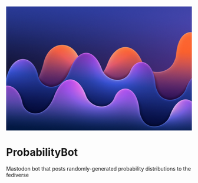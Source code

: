 ![covers!](https://github.com/brlockwood/ProbabilityBot/blob/main/cover.jpeg?raw=true)

# ProbabilityBot
Mastodon bot that posts randomly-generated probability distributions to the fediverse
